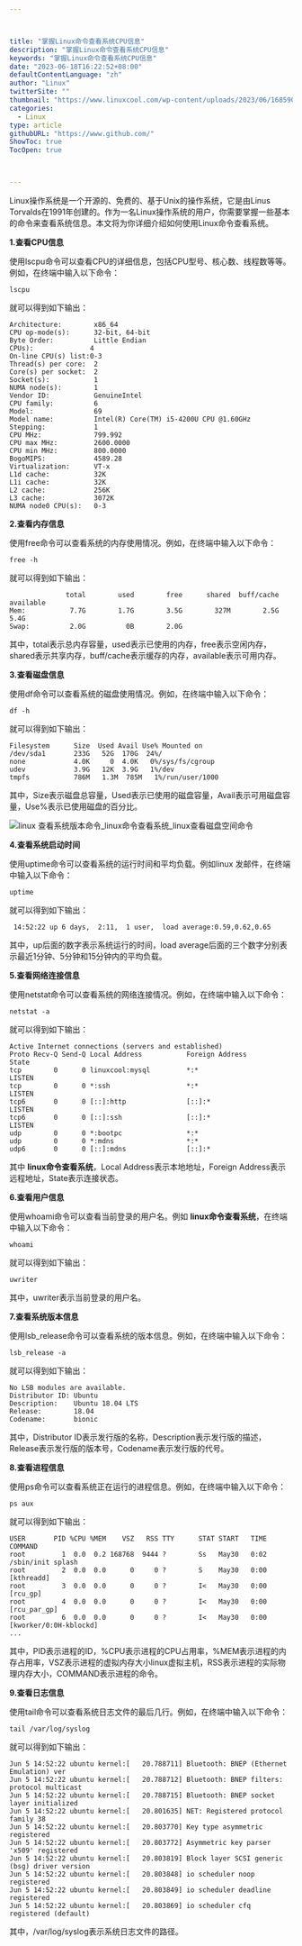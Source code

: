 ```yaml
---



title: "掌握Linux命令查看系统CPU信息"
description: "掌握Linux命令查看系统CPU信息"
keywords: "掌握Linux命令查看系统CPU信息"
date: "2023-06-18T16:22:52+08:00"
defaultContentLanguage: "zh"
author: "Linux"
twitterSite: ""
thumbnail: "https://www.linuxcool.com/wp-content/uploads/2023/06/1685909377666_1.png"
categories:
  - Linux
type: article
githubURL: "https://www.github.com/"
ShowToc: true
TocOpen: true



---
```


Linux操作系统是一个开源的、免费的、基于Unix的操作系统，它是由Linus Torvalds在1991年创建的。作为一名Linux操作系统的用户，你需要掌握一些基本的命令来查看系统信息。本文将为你详细介绍如何使用Linux命令查看系统。

**1.查看CPU信息**

使用lscpu命令可以查看CPU的详细信息，包括CPU型号、核心数、线程数等等。例如，在终端中输入以下命令：

```
lscpu
```

就可以得到如下输出：

```
Architecture:        x86_64
CPU op-mode(s):      32-bit, 64-bit
Byte Order:          Little Endian
CPUs):              4
On-line CPU(s) list:0-3
Thread(s) per core:  2
Core(s) per socket:  2
Socket(s):           1
NUMA node(s):        1
Vendor ID:           GenuineIntel
CPU family:          6
Model:               69
Model name:          Intel(R) Core(TM) i5-4200U CPU @1.60GHz
Stepping:            1
CPU MHz:             799.992
CPU max MHz:         2600.0000
CPU min MHz:         800.0000
BogoMIPS:            4589.28
Virtualization:      VT-x
L1d cache:           32K
L1i cache:           32K
L2 cache:            256K
L3 cache:            3072K
NUMA node0 CPU(s):   0-3
```

**2.查看内存信息**

使用free命令可以查看系统的内存使用情况。例如，在终端中输入以下命令：

```
free -h
```

就可以得到如下输出：

```
              total        used        free      shared  buff/cache   available
Mem:           7.7G        1.7G        3.5G        327M        2.5G        5.4G
Swap:          2.0G          0B        2.0G
```

其中，total表示总内存容量，used表示已使用的内存，free表示空闲内存，shared表示共享内存，buff/cache表示缓存的内存，available表示可用内存。

**3.查看磁盘信息**

使用df命令可以查看系统的磁盘使用情况。例如，在终端中输入以下命令：

```
df -h
```

就可以得到如下输出：

```
Filesystem      Size  Used Avail Use% Mounted on
/dev/sda1       233G   52G  170G  24%/
none            4.0K     0  4.0K   0%/sys/fs/cgroup
udev            3.9G   12K  3.9G   1%/dev
tmpfs           786M   1.3M  785M   1%/run/user/1000
```

其中，Size表示磁盘总容量，Used表示已使用的磁盘容量，Avail表示可用磁盘容量，Use%表示已使用磁盘的百分比。

![linux 查看系统版本命令_linux命令查看系统_linux查看磁盘空间命令](https://www.linuxcool.com/wp-content/uploads/2023/06/1685909377666_1.png)

**4.查看系统启动时间**

使用uptime命令可以查看系统的运行时间和平均负载。例如linux 发邮件，在终端中输入以下命令：

```
uptime
```

就可以得到如下输出：

```
 14:52:22 up 6 days,  2:11,  1 user,  load average:0.59,0.62,0.65
```

其中，up后面的数字表示系统运行的时间，load average后面的三个数字分别表示最近1分钟、5分钟和15分钟内的平均负载。

**5.查看网络连接信息**

使用netstat命令可以查看系统的网络连接情况。例如，在终端中输入以下命令：

```
netstat -a
```

就可以得到如下输出：

```
Active Internet connections (servers and established)
Proto Recv-Q Send-Q Local Address           Foreign Address         State
tcp        0      0 linuxcool:mysql         *:*                     LISTEN
tcp        0      0 *:ssh                   *:*                     LISTEN
tcp6       0      0 [::]:http               [::]:*                  LISTEN
tcp6       0      0 [::]:ssh                [::]:*                  LISTEN
udp        0      0 *:bootpc                *:*
udp        0      0 *:mdns                  *:*
udp6       0      0 [::]:mdns               [::]:*
```

其中 **linux命令查看系统**，Local Address表示本地地址，Foreign Address表示远程地址，State表示连接状态。

**6.查看用户信息**

使用whoami命令可以查看当前登录的用户名。例如 **linux命令查看系统**，在终端中输入以下命令：

```
whoami
```

就可以得到如下输出：

```
uwriter
```

其中，uwriter表示当前登录的用户名。

**7.查看系统版本信息**

使用lsb_release命令可以查看系统的版本信息。例如，在终端中输入以下命令：

```
lsb_release -a
```

就可以得到如下输出：

```
No LSB modules are available.
Distributor ID: Ubuntu
Description:    Ubuntu 18.04 LTS
Release:        18.04
Codename:       bionic
```

其中，Distributor ID表示发行版的名称，Description表示发行版的描述，Release表示发行版的版本号，Codename表示发行版的代号。

**8.查看进程信息**

使用ps命令可以查看系统正在运行的进程信息。例如，在终端中输入以下命令：

```
ps aux
```

就可以得到如下输出：

```
USER       PID %CPU %MEM    VSZ   RSS TTY      STAT START   TIME COMMAND
root         1  0.0  0.2 168768  9444 ?        Ss   May30   0:02 /sbin/init splash
root         2  0.0  0.0      0     0 ?        S    May30   0:00 [kthreadd]
root         3  0.0  0.0      0     0 ?        I<   May30   0:00 [rcu_gp]
root         4  0.0  0.0      0     0 ?        I<   May30   0:00 [rcu_par_gp]
root         6  0.0  0.0      0     0 ?        I<   May30   0:00 [kworker/0:0H-kblockd]
...
```

其中，PID表示进程的ID，%CPU表示进程的CPU占用率，%MEM表示进程的内存占用率，VSZ表示进程的虚拟内存大小linux虚拟主机，RSS表示进程的实际物理内存大小，COMMAND表示进程的命令。

**9.查看日志信息**

使用tail命令可以查看系统日志文件的最后几行。例如，在终端中输入以下命令：

```
tail /var/log/syslog
```

就可以得到如下输出：

```
Jun 5 14:52:22 ubuntu kernel:[   20.788711] Bluetooth: BNEP (Ethernet Emulation) ver
Jun 5 14:52:22 ubuntu kernel:[   20.788712] Bluetooth: BNEP filters: protocol multicast
Jun 5 14:52:22 ubuntu kernel:[   20.788715] Bluetooth: BNEP socket layer initialized
Jun 5 14:52:22 ubuntu kernel:[   20.801635] NET: Registered protocol family 38
Jun 5 14:52:22 ubuntu kernel:[   20.803770] Key type asymmetric registered
Jun 5 14:52:22 ubuntu kernel:[   20.803772] Asymmetric key parser 'x509' registered
Jun 5 14:52:22 ubuntu kernel:[   20.803819] Block layer SCSI generic (bsg) driver version
Jun 5 14:52:22 ubuntu kernel:[   20.803848] io scheduler noop registered
Jun 5 14:52:22 ubuntu kernel:[   20.803849] io scheduler deadline registered
Jun 5 14:52:22 ubuntu kernel:[   20.803869] io scheduler cfq registered (default)
```

其中，/var/log/syslog表示系统日志文件的路径。